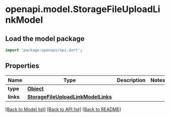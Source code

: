 # openapi.model.StorageFileUploadLinkModel

## Load the model package
```dart
import 'package:openapi/api.dart';
```

## Properties
Name | Type | Description | Notes
------------ | ------------- | ------------- | -------------
**type** | [**Object**](Object.md) |  | 
**links** | [**StorageFileUploadLinkModelLinks**](StorageFileUploadLinkModelLinks.md) |  | 

[[Back to Model list]](../README.md#documentation-for-models) [[Back to API list]](../README.md#documentation-for-api-endpoints) [[Back to README]](../README.md)


